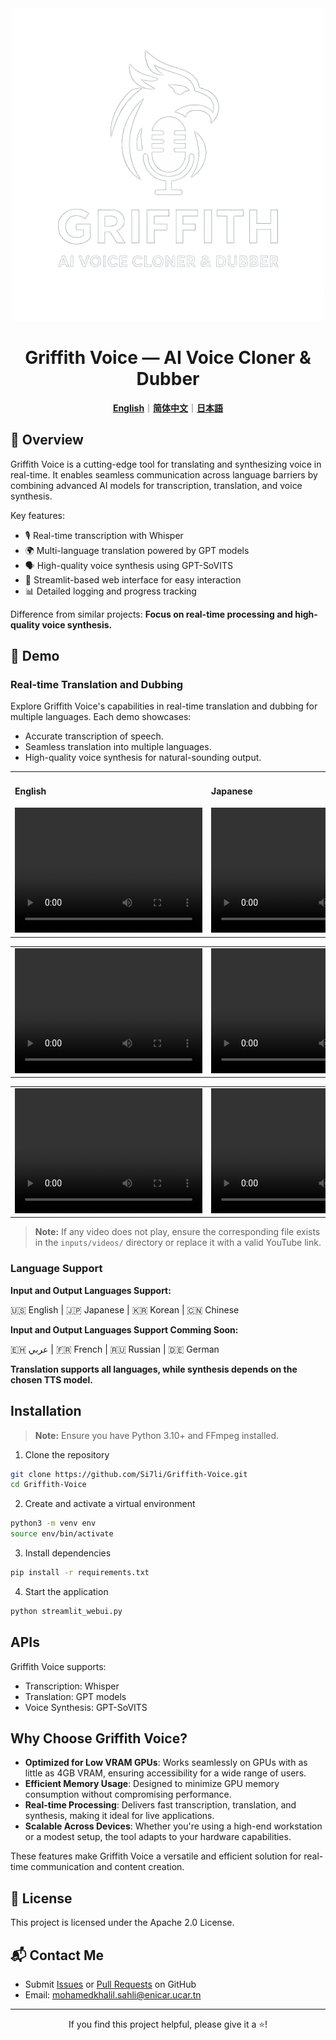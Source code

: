 <div align="center">

<img src="/docs/logo.png" alt="Griffith Voice Logo" height="500" width="500">

# Griffith Voice — AI Voice Cloner & Dubber


[**English**](/README.md)｜[**简体中文**](/translations/README.zh.md)｜[**日本語**](/translations/README.ja.md)

</div>

## 🌟 Overview

Griffith Voice is a cutting-edge tool for translating and synthesizing voice in real-time. It enables seamless communication across language barriers by combining advanced AI models for transcription, translation, and voice synthesis.

Key features:
- 🎙️ Real-time transcription with Whisper
- 🌍 Multi-language translation powered by GPT models
- 🗣️ High-quality voice synthesis using GPT-SoVITS
- 🚀 Streamlit-based web interface for easy interaction
- 📊 Detailed logging and progress tracking

Difference from similar projects: **Focus on real-time processing and high-quality voice synthesis.**

## 🎥 Demo

### Real-time Translation and Dubbing

Explore Griffith Voice's capabilities in real-time translation and dubbing for multiple languages. Each demo showcases:
- Accurate transcription of speech.
- Seamless translation into multiple languages.
- High-quality voice synthesis for natural-sounding output.

<table>
<tr>
<td width="25%">

#### English
<video controls width="300" height="200">
  <source src="inputs/videos/english_demo.mp4" type="video/mp4">
  Your browser does not support the video tag.
</video>

</td>
<td width="25%">

#### Japanese
<video controls width="300" height="200">
  <source src="inputs/videos/japanese_demo.mp4" type="video/mp4">
  Your browser does not support the video tag.
</video>

</td>
<td width="25%">

#### Korean
<video controls width="300" height="200">
  <source src="inputs/videos/korean_demo.mp4" type="video/mp4">
  Your browser does not support the video tag.
</video>

</td>
<td width="25%">

#### Chinese
<video controls width="300" height="200">
  <source src="inputs/videos/chinese_demo.mp4" type="video/mp4">
  Your browser does not support the video tag.
</video>

</td>
</tr>
</table>

<table>
<tr>
<td width="25%">

<video controls width="300" height="200">
  <source src="inputs/videos/english_demo.mp4" type="video/mp4">
  Your browser does not support the video tag.
</video>

</td>
<td width="25%">

<video controls width="300" height="200">
  <source src="inputs/videos/japanese_demo.mp4" type="video/mp4">
  Your browser does not support the video tag.
</video>

</td>
<td width="25%">

<video controls width="300" height="200">
  <source src="inputs/videos/korean_demo.mp4" type="video/mp4">
  Your browser does not support the video tag.
</video>

</td>
<td width="25%">

<video controls width="300" height="200">
  <source src="inputs/videos/chinese_demo.mp4" type="video/mp4">
  Your browser does not support the video tag.
</video>

</td>
</tr>
</table>

<table>
<tr>
<td width="25%">

<video controls width="300" height="200">
  <source src="inputs/videos/english_demo.mp4" type="video/mp4">
  Your browser does not support the video tag.
</video>

</td>
<td width="25%">

<video controls width="300" height="200">
  <source src="inputs/videos/japanese_demo.mp4" type="video/mp4">
  Your browser does not support the video tag.
</video>

</td>
<td width="25%">

<video controls width="300" height="200">
  <source src="inputs/videos/korean_demo.mp4" type="video/mp4">
  Your browser does not support the video tag.
</video>

</td>
<td width="25%">

<video controls width="300" height="200">
  <source src="inputs/videos/chinese_demo.mp4" type="video/mp4">
  Your browser does not support the video tag.
</video>

</td>
</tr>
</table>

> **Note:** If any video does not play, ensure the corresponding file exists in the `inputs/videos/` directory or replace it with a valid YouTube link.


### Language Support

**Input and Output Languages Support:**

🇺🇸 English | 🇯🇵 Japanese | 🇰🇷 Korean | 🇨🇳 Chinese

**Input and Output Languages Support Comming Soon:**

🇪🇭 عربي | 🇫🇷 French | 🇷🇺 Russian | 🇩🇪 German

**Translation supports all languages, while synthesis depends on the chosen TTS model.**

## Installation

> **Note:** Ensure you have Python 3.10+ and FFmpeg installed.

1. Clone the repository

```bash
git clone https://github.com/Si7li/Griffith-Voice.git
cd Griffith-Voice
```

2. Create and activate a virtual environment

```bash
python3 -m venv env
source env/bin/activate
```

3. Install dependencies

```bash
pip install -r requirements.txt
```

4. Start the application

```bash
python streamlit_webui.py
```

## APIs
Griffith Voice supports:
- Transcription: Whisper
- Translation: GPT models
- Voice Synthesis: GPT-SoVITS

## Why Choose Griffith Voice?

- **Optimized for Low VRAM GPUs**: Works seamlessly on GPUs with as little as 4GB VRAM, ensuring accessibility for a wide range of users.
- **Efficient Memory Usage**: Designed to minimize GPU memory consumption without compromising performance.
- **Real-time Processing**: Delivers fast transcription, translation, and synthesis, making it ideal for live applications.
- **Scalable Across Devices**: Whether you're using a high-end workstation or a modest setup, the tool adapts to your hardware capabilities.

These features make Griffith Voice a versatile and efficient solution for real-time communication and content creation.

## 📄 License

This project is licensed under the Apache 2.0 License.

## 📬 Contact Me

- Submit [Issues](https://github.com/Si7li/Griffith-Voice/issues) or [Pull Requests](https://github.com/Si7li/Griffith-Voice/pulls) on GitHub
- Email: mohamedkhalil.sahli@enicar.ucar.tn

---

<p align="center">If you find this project helpful, please give it a ⭐️!</p>